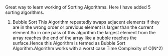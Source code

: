 Great way to learn working of Sorting Algorithms.
Here I have added 5 sorting algorithms.

1. Bubble Sort
   This Algorithm repeatedly swaps adjacent elements if they are in the wrong order or previous element is larger than the current element.So in one pass of this algorithm the largest element from the array reaches the end of the array like a bubble reaches the surface.Hence this Algorithm is termed as Bubble Sort Algorithm.Algorithm works with a worst case Time Complexity of O(N^2)
